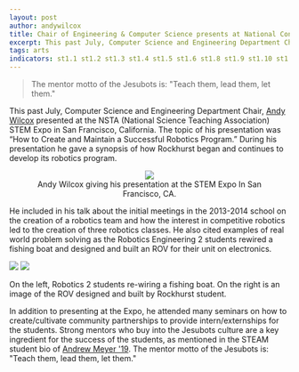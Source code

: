 ```yaml
---
layout: post
author: andywilcox
title: Chair of Engineering & Computer Science presents at National Conference
excerpt: This past July, Computer Science and Engineering Department Chair, Andy Wilcox presented at the NSTA (National Science Teaching Association) STEM Expo in San Francisco, California. The topic of his presentation was “How to Create and Maintain a Successful Robotics Program.” 
tags: arts
indicators: st1.1 st1.2 st1.3 st1.4 st1.5 st1.6 st1.8 st1.9 st1.10 st1.11 
---
```


<blockquote>The mentor motto of the Jesubots is: "Teach them, lead them, let them."</blockquote>

This past July, Computer Science and Engineering Department Chair, [Andy Wilcox](http://steam.rockhursths.edu/team/andywilcox/) presented at the NSTA (National Science Teaching Association) STEM Expo in San Francisco, California. The topic of his presentation was “How to Create and Maintain a Successful Robotics Program.”  During his presentation he gave a synopsis of how Rockhurst began and continues to develop its robotics program. 

<center><div class="flex-wrapper">
  <figure>
    <img src="{{ site.baseurl }}/img/AWNC1.jpg">
    <figcaption>Andy Wilcox giving his presentation at the STEM Expo In San Francisco, CA. </figcaption>
  </figure>
</div></center>

He included in his talk about the initial meetings in the 2013-2014 school on the creation of a robotics team and how the interest in competitive robotics led to the creation of three robotics classes.  He also cited examples of real world problem solving as the Robotics Engineering 2 students rewired a fishing boat and designed and built an ROV for their unit on electronics.

<div class="flex-wrapper">
    <img src="{{ site.baseurl }}/img/AWNC2.jpg">
    <img src="{{ site.baseurl }}/img/AWNC3.jpg">
</div>
<p class="caption">On the left, Robotics 2 students re-wiring a fishing boat. On the right is an image of the ROV designed and built by Rockhurst student.</p>

In addition to presenting at the Expo, he attended many seminars on how to create/cultivate community partnerships to provide intern/externships for the students. Strong mentors who buy into the Jesubots culture are a key ingredient for the success of the students, as mentioned in the STEAM student bio of [Andrew Meyer '19](http://steam.rockhursths.edu/2019/04/30/Jesubot-Entrepreneurship-Award.html). The mentor motto of the Jesubots is: "Teach them, lead them, let them."
